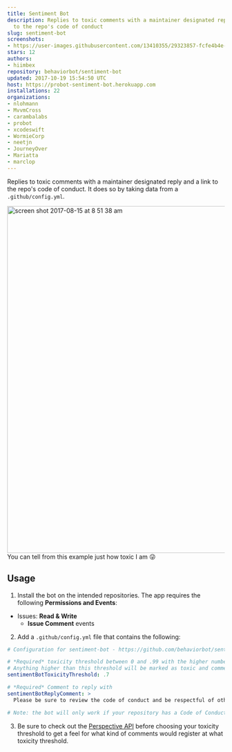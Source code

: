 ```yaml
---
title: Sentiment Bot
description: Replies to toxic comments with a maintainer designated reply and a link
  to the repo's code of conduct
slug: sentiment-bot
screenshots:
- https://user-images.githubusercontent.com/13410355/29323857-fcfe4b4e-8196-11e7-9a08-6184fd46edbb.png
stars: 12
authors:
- hiimbex
repository: behaviorbot/sentiment-bot
updated: 2017-10-19 15:54:50 UTC
host: https://probot-sentiment-bot.herokuapp.com
installations: 22
organizations:
- nlohmann
- MvvmCross
- carambalabs
- probot
- xcodeswift
- WormieCorp
- neetjn
- JourneyOver
- Mariatta
- marclop
---
```


Replies to toxic comments with a maintainer designated reply and a link to the repo's code of conduct. It does so by taking data from a `.github/config.yml`.

<img width="801" alt="screen shot 2017-08-15 at 8 51 38 am" src="https://user-images.githubusercontent.com/13410355/29323857-fcfe4b4e-8196-11e7-9a08-6184fd46edbb.png">
You can tell from this example just how toxic I am 😜

## Usage

1. Install the bot on the intended repositories. The app requires the following **Permissions and Events**:
- Issues: **Read & Write**
  - **Issue Comment** events
2. Add a `.github/config.yml` file that contains the following:

```yml
# Configuration for sentiment-bot - https://github.com/behaviorbot/sentiment-bot

# *Required* toxicity threshold between 0 and .99 with the higher numbers being the most toxic
# Anything higher than this threshold will be marked as toxic and commented on
sentimentBotToxicityThreshold: .7

# *Required* Comment to reply with
sentimentBotReplyComment: >
  Please be sure to review the code of conduct and be respectful of other users. cc/ @hiimbex

# Note: the bot will only work if your repository has a Code of Conduct
```
3. Be sure to check out the [Perspective API](https://www.perspectiveapi.com/) before choosing your toxicity threshold to get a feel for what kind of comments would register at what toxicity threshold.
